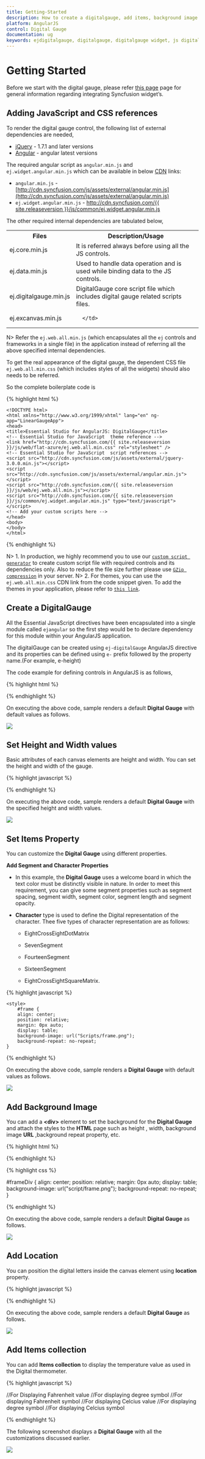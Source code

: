 ```yaml
---
title: Getting-Started
description: How to create a digitalgauge, add items, background image and other functionalities
platform: AngularJS
control: Digital Gauge
documentation: ug
keywords: ejdigitalgauge, digitalgauge, digitalgauge widget, js digitalgauge, angular digitalgauge, angularjs digitalgauge, angular 1.0 digitalgauge, angular 1 digitalgauge
---
```


# Getting Started

Before we start with the digital gauge, please refer [this page](http://help.syncfusion.com/js/angularjs) page for general information regarding integrating Syncfusion widget’s.

## Adding JavaScript and CSS references

To render the digital gauge control, the following list of external dependencies are needed, 

* [jQuery](http://jquery.com) - 1.7.1 and later versions
* [Angular](https://angularjs.org/) - angular latest versions

The required angular script as `angular.min.js` and `ej.widget.angular.min.js` which can be available in below [CDN](/js/cdn) links:

* `angular.min.js` - [http://cdn.syncfusion.com/js/assets/external/angular.min.js](http://cdn.syncfusion.com/js/assets/external/angular.min.js)
* `ej.widget.angular.min.js` - [http://cdn.syncfusion.com/{{ site.releaseversion }}/js/common/ej.widget.angular.min.js](http://cdn.syncfusion.com/14.3.0.49/js/common/ej.widget.angular.min.js)

The other required internal dependencies are tabulated below,

<table>
   <tr>
      <th>
         <b>Files</b>
      </th>
      <th>
         <b>Description/Usage </b>
      </th>
   </tr>
   <tr>
      <td>
         ej.core.min.js
      </td>
      <td>
        It is referred always before using all the JS controls.
      </td>
   </tr>
   <tr>
      <td>
         ej.data.min.js
      </td>
      <td>
         Used to handle data operation and is used while binding data to the JS controls.
      </td>
   </tr>
   <tr>
      <td>
        ej.digitalgauge.min.js 
      </td>
      <td>
         DigitalGauge core script file which includes digital gauge related scripts files.
      </td>
   </tr>
    <tr>
      <td>
        ej.excanvas.min.js 
      </td>
      <td>
          
      </td>
   </tr>
</table>

N> Refer the `ej.web.all.min.js` (which encapsulates all the `ej` controls and frameworks in a single file) in the application instead of referring all the above specified internal dependencies. 

To get the real appearance of the digital gauge, the dependent CSS file `ej.web.all.min.css` (which includes styles of all the widgets) should also needs to be referred.

So the complete boilerplate code is

{% highlight html %}

    <!DOCTYPE html>
    <html xmlns="http://www.w3.org/1999/xhtml" lang="en" ng-app="LinearGaugeApp">
    <head>
    <title>Essential Studio for AngularJS: DigitalGauge</title>
    <!-- Essential Studio for JavaScript  theme reference -->
    <link href="http://cdn.syncfusion.com/{{ site.releaseversion }}/js/web/flat-azure/ej.web.all.min.css" rel="stylesheet" />
    <!-- Essential Studio for JavaScript  script references -->
    <script src="http://cdn.syncfusion.com/js/assets/external/jquery-3.0.0.min.js"></script>
    <script src="http://cdn.syncfusion.com/js/assets/external/angular.min.js"></script>    
    <script src="http://cdn.syncfusion.com/{{ site.releaseversion }}/js/web/ej.web.all.min.js"></script>
    <script src="http://cdn.syncfusion.com/{{ site.releaseversion }}/js/common/ej.widget.angular.min.js" type="text/javascript"></script>
    <!-- Add your custom scripts here -->
    </head>
    <body>
    </body>
    </html>

{% endhighlight %}

N> 1. In production, we highly recommend you to use our [`custom script generator`](http://help.syncfusion.com/js/custom-script-generator) to create custom script file with required controls and its dependencies only. Also to reduce the file size further please use [`GZip compression`](https://developers.google.com/web/fundamentals/performance/optimizing-content-efficiency/optimize-encoding-and-transfer?hl=en) in your server.
N> 2. For themes, you can use the `ej.web.all.min.css` CDN link from the code snippet given. To add the themes in your application, please refer to [`this link`](http://help.syncfusion.com/js/theming-in-essential-javascript-components).

## Create a DigitalGauge

All the Essential JavaScript directives have been encapsulated into a single module called `ejangular` so the first step would be to declare dependency for this module within your AngularJS application.

The digitalGauge can be created using `ej-digitalGauge` AngularJS directive and its properties can be defined using `e-` prefix followed by the property name.(For example, e-height)

The code example for defining controls in AngularJS is as follows,

{% highlight html %}

<html xmlns="http://www.w3.org/1999/xhtml" lang="en" ng-app="DigitalGaugeApp">
    <head>
        <title>Essential Studio for AngularJS: DigitalGauge</title>
        <!--CSS and Script file References -->
    </head>
    <body ng-controller="DigitalGaugeCtrl">
        <div id="digitalframe">
                 <ej-digitalgauge></ej-digitalgauge>
        </div>
    </body>
</html>

{% endhighlight %}


On executing the above code, sample renders a default **Digital Gauge** with default values as follows.

![](Getting-Started_images/Getting-Started_img1.png)

## Set Height and Width values

Basic attributes of each canvas elements are height and width. You can set the height and width of the gauge.

{% highlight javascript %}

<ej-digitalgauge e-height="145" e-width="260">
</ej-digitalgauge>


{% endhighlight %}



On executing the above code, sample renders a default **Digital Gauge** with the specified height and width values.

![](Getting-Started_images/Getting-Started_img2.png)

## Set Items Property

You can customize the **Digital Gauge** using different properties.

**Add Segment and Character Properties**

* In this example, the **Digital Gauge** uses a welcome board in which the text color must be distinctly visible in nature. In order to meet this requirement, you can give some segment properties such as segment spacing, segment width, segment color, segment length and segment opacity.

* **Character** type is used to define the Digital representation of the character. Thee five types of character representation are as follows:

  * EightCrossEightDotMatrix

  * SevenSegment

  * FourteenSegment

  * SixteenSegment 

  * EightCrossEightSquareMatrix.



{% highlight javascript %}

<div id="frame" style="width:100%">
        <ej-digitalgauge>
            <e-items>
                <e-item e-value='"102"' e-segmentSettings-width="2" e-segmentSettings-length="20"
                 e-characterSettings-type="SevenSegment" e-characterSettings-spacing="12"></e-item>
            </e-items>
        </ej-digitalgauge>
    </div>

    <style>
        #frame {
        align: center;
        position: relative;
        margin: 0px auto;
        display: table;
        background-image: url("Scripts/frame.png");
        background-repeat: no-repeat;
    }


{% endhighlight %}

On executing the above code, sample renders a **Digital Gauge** with default values as follows.

![](Getting-Started_images/Getting-Started_img3.png)

## Add Background Image

You can add a **&lt;div&gt;** element to set the background for the **Digital Gauge** and attach the styles to the **HTML** page such as height , width, background image **URL** ,background repeat property, etc.

{% highlight html %}

<div id="frameDiv">
    <div id="DigitalGauge1" style="width: 100%">
    </div>
</div>

{% endhighlight %}

{% highlight css %}


 #frameDiv {
        align: center;
        position: relative;
        margin: 0px auto;
        display: table;
        background-image: url("script/frame.png");
        background-repeat: no-repeat;
    }


{% endhighlight %}


On executing the above code, sample renders a default **Digital Gauge** as follows.           

![](Getting-Started_images/Getting-Started_img4.png)

## Add Location

You can position the digital letters inside the canvas element using **location** property.

{% highlight javascript %}

<ej-digitalgauge>
    <e-items>
       <e-item e-value='"102"' e-segmentSettings-width="2" e-segmentSettings-length="20" 
       e-characterSettings-type="SevenSegment" e-characterSettings-spacing="12" 
       e-position-x="15" e-position-y="12"></e-item>
       </e-items>
</ej-digitalgauge>


{% endhighlight %}

On executing the above code, sample renders a default **Digital Gauge** as follows.

![](Getting-Started_images/Getting-Started_img5.png)

## Add Items collection

You can add **Items collection** to display the temperature value as used in the Digital thermometer.

{% highlight javascript %}

<ej-digitalgauge>
    <e-items>
        //For Displaying Fahrenheit value
        <e-item e-value='"102"' e-segmentSettings-width="2" e-segmentSettings-length="20" 
        e-characterSettings-type="SevenSegment" e-characterSettings-spacing="12" 
        e-position-x="15" e-position-y="12"></e-item>
         //For displaying degree symbol
         <e-item e-value='"0"' e-segmentSettings-width="2" e-segmentSettings-length="5" 
         e-segmentSettings-spacing="0" e-characterSettings-type="SevenSegment" 
         e-characterSettings-spacing="5" e-position-x="47" e-position-y="7">
         </e-item>
         //For displaying Fahrenheit symbol
         <e-item e-value="F" e-segmentSettings-width="2" e-segmentSettings-length="20" 
         e-segmentSettings-spacing="0" e-characterSettings-type="SevenSegment" 
         e-characterSettings-spacing="12" e-position-x="76" e-position-y="12">
         </e-item>
         //For displaying Celcius value
         <e-item e-value='"38"' e-segmentSettings-width="1" e-segmentSettings-length="5" 
         e-segmentSettings-spacing="0" e-segmentSettings-color="#F5b43f" 
         e-characterSettings-type="SevenSegment" e-characterSettings-spacing="12" 
         e-position-x="40" e-position-y="58">
         </e-item>
         //For displaying degree symbol
         <e-item e-value='"0"' e-segmentSettings-width="2" e-segmentSettings-length="2" 
         e-segmentSettings-spacing="0" e-segmentSettings-color="#F5b43f"
         e-characterSettings-type="sevensegment" e-characterSettings-spacing="12" 
         e-position-x="52" e-position-y="55">
         </e-item>
         //For displaying Celcius symbol
         <e-item e-value="c" e-segmentSettings-width="2" e-segmentSettings-length="4" 
         e-segmentSettings-spacing="0" e-segmentSettings-color="#F5b43f"
         e-characterSettings-type="SevenSegment" e-characterSettings-spacing="12" 
         e-position-x="60" e-position-y="58">
         </e-item>
     </e-items>
</ej-digitalgauge>


{% endhighlight %}


The following screenshot displays a **Digital Gauge** with all the customizations discussed earlier.

![](Getting-Started_images/Getting-Started_img6.png)